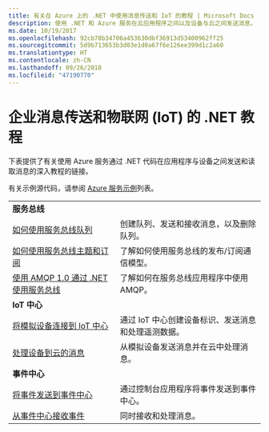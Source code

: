 ```yaml
---
title: 有关在 Azure 上的 .NET 中使用消息传送和 IoT 的教程 | Microsoft Docs
description: 使用 .NET 和 Azure 服务在云应用程序之间以及设备与云之间发送消息。
ms.date: 10/19/2017
ms.openlocfilehash: 92cb78b34706a453630dbf36913d53400962ff25
ms.sourcegitcommit: 5d9b713653b3d03e1d0a67f6e126ee399d1c2a60
ms.translationtype: HT
ms.contentlocale: zh-CN
ms.lasthandoff: 09/26/2018
ms.locfileid: "47190770"
---
```

# <a name="net-tutorials-for-enterprise-messaging-and-internet-of-things-iot"></a>企业消息传送和物联网 (IoT) 的 .NET 教程

下表提供了有关使用 Azure 服务通过 .NET 代码在应用程序与设备之间发送和读取消息的深入教程的链接。

有关示例源代码，请参阅 [Azure 服务示例](https://azure.microsoft.com/resources/samples/?platform=dotnet)列表。


| | |
|---|---|
| **服务总线** | |
| [如何使用服务总线队列][1] | 创建队列、发送和接收消息，以及删除队列。 | 
| [如何使用服务总线主题和订阅][2] | 了解如何使用服务总线的发布/订阅通信模型。
| [使用 AMQP 1.0 通过 .NET 使用服务总线][3] | 了解如何在服务总线应用程序中使用 AMQP。
|**IoT 中心**|
| [将模拟设备连接到 IoT 中心][4] | 通过 IoT 中心创建设备标识、发送消息和处理遥测数据。 |   
| [处理设备到云的消息][5] | 从模拟设备发送消息并在云中处理消息。 |
|**事件中心**|
| [将事件发送到事件中心][6] | 通过控制台应用程序将事件发送到事件中心。
| [从事件中心接收事件][7] | 同时接收和处理消息。


[1]: /azure/service-bus-messaging/service-bus-dotnet-get-started-with-queues
[2]: /azure/service-bus-messaging/service-bus-dotnet-how-to-use-topics-subscriptions
[3]: /azure/service-bus-messaging/service-bus-amqp-dotnet
[4]: /azure/iot-hub/iot-hub-csharp-csharp-getstarted
[5]: /azure/iot-hub/iot-hub-csharp-csharp-process-d2c
[6]: /azure/event-hubs/event-hubs-dotnet-standard-getstarted-send
[7]: /azure/event-hubs/event-hubs-dotnet-standard-getstarted-receive-eph



